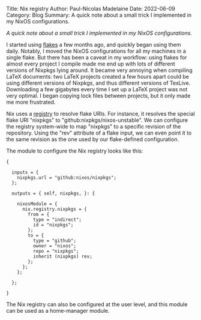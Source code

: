 Title: Nix registry
Author: Paul-Nicolas Madelaine
Date: 2022-06-09
Category: Blog
Summary: A quick note about a small trick I implemented in my NixOS configurations.

*A quick note about a small trick I implemented in my NixOS configurations.*

I started using [flakes](https://nixos.wiki/wiki/Flakes) a few months ago, and
quickly began using them daily. Notably, I moved the NixOS configurations for
all my machines in a single flake. But there has been a caveat in my workflow:
using flakes for almost every project I compile made me end up with lots of
different versions of Nixpkgs lying around. It became very annoying when
compiling LaTeX documents: two LaTeX projects created a few hours apart could be
using different versions of Nixpkgs, and thus different versions of TexLive.
Downloading a few gigabytes every time I set up a LaTeX project was not very
optimal. I began copying lock files between projects, but it only made me more
frustrated.

Nix uses a
[registry](https://nixos.org/manual/nix/stable/command-ref/new-cli/nix3-registry.html)
to resolve flake URIs. For instance, it resolves the special flake URI "nixpkgs"
to "github:nixpkgs/nixos-unstable". We can configure the registry system-wide to
map "nixpkgs" to a specific revision of the repository. Using the "rev"
attribute of a flake input, we can even point it to the same revision as the one
used by our flake-defined configuration.

The module to configure the Nix registry looks like this:

```
{

  inputs = {
    nixpkgs.url = "github:nixos/nixpkgs";
  };

  outputs = { self, nixpkgs, }: {

    nixosModule = {
      nix.registry.nixpkgs = {
        from = {
          type = "indirect";
          id = "nixpkgs";
        };
        to = {
          type = "github";
          owner = "nixos";
          repo = "nixpkgs";
          inherit (nixpkgs) rev;
        };
      };
    };

  };

}
```

The Nix registry can also be configured at the user level, and this module can
be used as a home-manager module.
